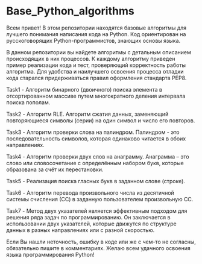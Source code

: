 # Base_Python_algorithms
Всем привет! В этом репозитории находятся базовые алгоритмы для лучшего понимания написания кода на Python.
Код ориентирован на русскоговорящих Python-программистов, знающих основы языка.

В данном репозитории вы найдете алгоритмы с детальным описанием происходящих в них процессов.
К каждому алгоритму приведен пример реализации кода и тест, проверяющий корректность работы алгоритма.
Для удобства и наилучшего освоения процесса отладки кода старался придерживаться правил оформления стандарта PEP8.

Task1 - Алгоритм бинарного (двоичного) поиска элемента в отсортированном массиве путем многократного деления интервала поиска пополам.

Task2 - Алгоритм RLE. Алгоритм сжатия данных, заменяющий повторяющиеся символы (серии) на один символ и число его повторов.

Task3 - Алгоритм проверки слова на палиндром. Палиндром - это последовательность символов, которая одинаково читается в обоих направлениях.

Task4 - Алгоритм проверки двух слов на анаграмму. Анаграмма – это слово или словосочетание с определённым набором букв, которые образована за счёт их перестановки.

Task5 - Реализация поиска гласных букв в заданном слове (строке).

Task6 - Алгоритм перевода произвольного числа из десятичной системы счисления (СС) в заданную пользователем произвольную СС.

Task7 - Метод двух указателей является эффективным подходом для решения ряда задач по программированию. Он заключается в использовании двух указателей, 
которые движутся по структуре данных в разных направлениях или с разной скоростью.

Если Вы нашли неточность, ошибку в коде или же с чем-то не согласны, обязательно пишите в комментариях.
Желаю всем удачного освоения языка программирования Python!
